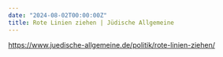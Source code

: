 ```yaml
---
date: "2024-08-02T00:00:00Z"
title: Rote Linien ziehen | Jüdische Allgemeine
---
```

https://www.juedische-allgemeine.de/politik/rote-linien-ziehen/